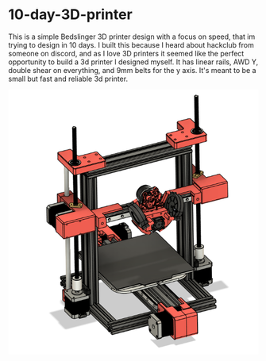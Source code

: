 # 10-day-3D-printer
This is a simple Bedslinger 3D printer design with a focus on speed, that im trying to design in 10 days. I built this because I heard about hackclub from someone on discord, and as I love 3D printers it seemed like the perfect opportunity to build a 3d printer I designed myself. It has linear rails, AWD Y, double shear on everything, and 9mm belts for the y axis. It's meant to be a small but fast and reliable 3d printer.

<img src=https://github.com/Logan13603/10-day-3D-printer/blob/main/gallery/June%2022nd/final%20printer.png>
